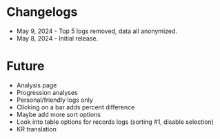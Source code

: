 # Changelogs

- May 9, 2024 - Top 5 logs removed, data all anonymized.
- May 8, 2024 - Initial release.

# Future

- Analysis page
- Progression analyses
- Personal/friendly logs only
- Clicking on a bar adds percent difference
- Maybe add more sort options
- Look into table options for records logs (sorting #1, disable selection)
- KR translation
